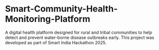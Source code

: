 # Smart-Community-Health-Monitoring-Platform
A digital health platform designed for rural and tribal communities to help detect and prevent water-borne disease outbreaks early.  This project was developed as part of Smart India Hackathon 2025.
